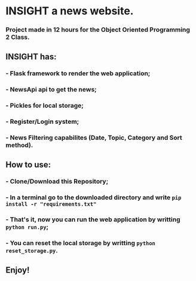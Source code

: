 # INSIGHT a news website.
### Project made in 12 hours for the Object Oriented Programming 2 Class.

## INSIGHT has:
### - Flask framework to render the web application;
### - NewsApi api to get the news;
### - Pickles for local storage;
### - Register/Login system;
### - News Filtering capabilites (Date, Topic, Category and Sort method).

## How to use:
### - Clone/Download this Repository;
### - In a terminal go to the downloaded directory and write `pip install -r "requirements.txt"`
### - That's it, now you can run the web application by writting `python run.py`;
### - You can reset the local storage by writting `python reset_storage.py`.

## Enjoy!
